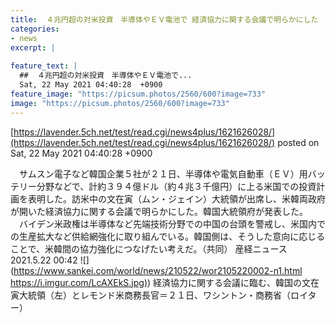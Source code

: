```yaml
---
title:  ４兆円超の対米投資　半導体やＥＶ電池で 経済協力に関する会議で明らかにした　韓国大統領府が発表   
categories:
- news
excerpt: |
  
feature_text: |
  ##  ４兆円超の対米投資　半導体やＥＶ電池で...
  Sat, 22 May 2021 04:40:28  +0900
feature_image: "https://picsum.photos/2560/600?image=733"
image: "https://picsum.photos/2560/600?image=733"
---
```


[https://lavender.5ch.net/test/read.cgi/news4plus/1621626028/](https://lavender.5ch.net/test/read.cgi/news4plus/1621626028/)
posted on Sat, 22 May 2021 04:40:28  +0900

<!--more-->

　サムスン電子など韓国企業５社が２１日、半導体や電気自動車（ＥＶ）用バッテリー分野などで、計約３９４億ドル（約４兆３千億円）に上る米国での投資計画を表明した。訪米中の文在寅（ムン・ジェイン）大統領が出席し、米韓両政府が開いた経済協力に関する会議で明らかにした。韓国大統領府が発表した。 　バイデン米政権は半導体など先端技術分野での中国の台頭を警戒し、米国内での生産拡大など供給網強化に取り組んでいる。韓国側は、そうした意向に応じることで、米韓間の協力強化につなげたい考えだ。（共同） 産経ニュース 2021.5.22 00:42 ![](https://www.sankei.com/world/news/210522/wor2105220002-n1.html [https://i.imgur.com/LcAXEkS.jpg)](https://i.imgur.com/LcAXEkS.jpg)) 経済協力に関する会議に臨む、韓国の文在寅大統領（左）とレモンド米商務長官＝２１日、ワシントン・商務省（ロイター）
